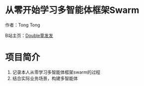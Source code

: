 # 从零开始学习多智能体框架Swarm

作者：Tong Tong 

B站主页：[Double童发发](https://space.bilibili.com/323109608)

# 项目简介
1. 记录本人从零学习多智能体框架swarm的过程
2. 结合实际业务场景，构建多智能体

